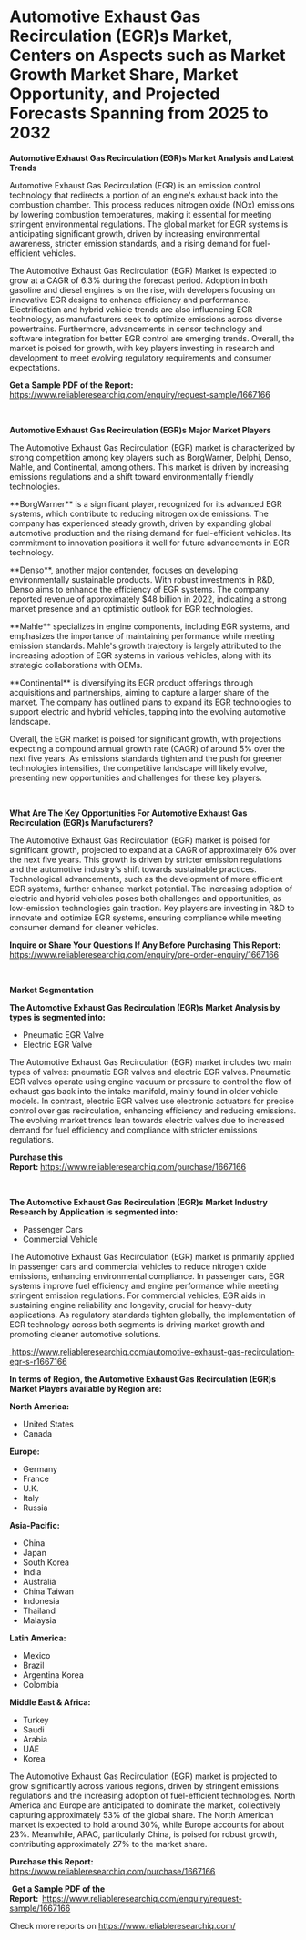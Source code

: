 <p><h1>Automotive Exhaust Gas Recirculation (EGR)s Market, Centers on Aspects such as Market Growth Market Share, Market Opportunity, and Projected Forecasts Spanning from 2025 to 2032</h1></p><p><strong>Automotive Exhaust Gas Recirculation (EGR)s Market Analysis and Latest Trends</strong></p>
<p><p>Automotive Exhaust Gas Recirculation (EGR) is an emission control technology that redirects a portion of an engine's exhaust back into the combustion chamber. This process reduces nitrogen oxide (NOx) emissions by lowering combustion temperatures, making it essential for meeting stringent environmental regulations. The global market for EGR systems is anticipating significant growth, driven by increasing environmental awareness, stricter emission standards, and a rising demand for fuel-efficient vehicles.</p><p>The Automotive Exhaust Gas Recirculation (EGR) Market is expected to grow at a CAGR of 6.3% during the forecast period. Adoption in both gasoline and diesel engines is on the rise, with developers focusing on innovative EGR designs to enhance efficiency and performance. Electrification and hybrid vehicle trends are also influencing EGR technology, as manufacturers seek to optimize emissions across diverse powertrains. Furthermore, advancements in sensor technology and software integration for better EGR control are emerging trends. Overall, the market is poised for growth, with key players investing in research and development to meet evolving regulatory requirements and consumer expectations.</p></p>
<p><strong>Get a Sample PDF of the Report:&nbsp;</strong> <a href="https://www.reliableresearchiq.com/enquiry/request-sample/1667166?utm_campaign=3174&utm_medium=2&utm_source=Github&utm_content=ia&utm_term=30032025&utm_id=automotive-exhaust-gas-recirculation-egrs">https://www.reliableresearchiq.com/enquiry/request-sample/1667166</a></p>
<p>&nbsp;</p>
<p><strong>Automotive Exhaust Gas Recirculation (EGR)s Major Market Players</strong></p>
<p><p>The Automotive Exhaust Gas Recirculation (EGR) market is characterized by strong competition among key players such as BorgWarner, Delphi, Denso, Mahle, and Continental, among others. This market is driven by increasing emissions regulations and a shift toward environmentally friendly technologies.</p><p>**BorgWarner** is a significant player, recognized for its advanced EGR systems, which contribute to reducing nitrogen oxide emissions. The company has experienced steady growth, driven by expanding global automotive production and the rising demand for fuel-efficient vehicles. Its commitment to innovation positions it well for future advancements in EGR technology.</p><p>**Denso**, another major contender, focuses on developing environmentally sustainable products. With robust investments in R&D, Denso aims to enhance the efficiency of EGR systems. The company reported revenue of approximately $48 billion in 2022, indicating a strong market presence and an optimistic outlook for EGR technologies.</p><p>**Mahle** specializes in engine components, including EGR systems, and emphasizes the importance of maintaining performance while meeting emission standards. Mahle's growth trajectory is largely attributed to the increasing adoption of EGR systems in various vehicles, along with its strategic collaborations with OEMs.</p><p>**Continental** is diversifying its EGR product offerings through acquisitions and partnerships, aiming to capture a larger share of the market. The company has outlined plans to expand its EGR technologies to support electric and hybrid vehicles, tapping into the evolving automotive landscape.</p><p>Overall, the EGR market is poised for significant growth, with projections expecting a compound annual growth rate (CAGR) of around 5% over the next five years. As emissions standards tighten and the push for greener technologies intensifies, the competitive landscape will likely evolve, presenting new opportunities and challenges for these key players.</p></p>
<p>&nbsp;</p>
<p><strong>What Are The Key Opportunities For Automotive Exhaust Gas Recirculation (EGR)s Manufacturers?</strong></p>
<p><p>The Automotive Exhaust Gas Recirculation (EGR) market is poised for significant growth, projected to expand at a CAGR of approximately 6% over the next five years. This growth is driven by stricter emission regulations and the automotive industry's shift towards sustainable practices. Technological advancements, such as the development of more efficient EGR systems, further enhance market potential. The increasing adoption of electric and hybrid vehicles poses both challenges and opportunities, as low-emission technologies gain traction. Key players are investing in R&D to innovate and optimize EGR systems, ensuring compliance while meeting consumer demand for cleaner vehicles.</p></p>
<p><strong>Inquire or Share Your Questions If Any Before Purchasing This Report:</strong> <a href="https://www.reliableresearchiq.com/enquiry/pre-order-enquiry/1667166?utm_campaign=3174&utm_medium=2&utm_source=Github&utm_content=ia&utm_term=30032025&utm_id=automotive-exhaust-gas-recirculation-egrs">https://www.reliableresearchiq.com/enquiry/pre-order-enquiry/1667166</a></p>
<p>&nbsp;</p>
<p><strong>Market Segmentation</strong></p>
<p><strong>The Automotive Exhaust Gas Recirculation (EGR)s Market Analysis by types is segmented into:</strong></p>
<p><ul><li>Pneumatic EGR Valve</li><li>Electric EGR Valve</li></ul></p>
<p><p>The Automotive Exhaust Gas Recirculation (EGR) market includes two main types of valves: pneumatic EGR valves and electric EGR valves. Pneumatic EGR valves operate using engine vacuum or pressure to control the flow of exhaust gas back into the intake manifold, mainly found in older vehicle models. In contrast, electric EGR valves use electronic actuators for precise control over gas recirculation, enhancing efficiency and reducing emissions. The evolving market trends lean towards electric valves due to increased demand for fuel efficiency and compliance with stricter emissions regulations.</p></p>
<p><strong>Purchase this Report:&nbsp;</strong><a href="https://www.reliableresearchiq.com/purchase/1667166?utm_campaign=3174&utm_medium=2&utm_source=Github&utm_content=ia&utm_term=30032025&utm_id=automotive-exhaust-gas-recirculation-egrs">https://www.reliableresearchiq.com/purchase/1667166</a></p>
<p>&nbsp;</p>
<p><strong>The Automotive Exhaust Gas Recirculation (EGR)s Market Industry Research by Application is segmented into:</strong></p>
<p><ul><li>Passenger Cars</li><li>Commercial Vehicle</li></ul></p>
<p><p>The Automotive Exhaust Gas Recirculation (EGR) market is primarily applied in passenger cars and commercial vehicles to reduce nitrogen oxide emissions, enhancing environmental compliance. In passenger cars, EGR systems improve fuel efficiency and engine performance while meeting stringent emission regulations. For commercial vehicles, EGR aids in sustaining engine reliability and longevity, crucial for heavy-duty applications. As regulatory standards tighten globally, the implementation of EGR technology across both segments is driving market growth and promoting cleaner automotive solutions.</p></p>
<p><a href="https://www.reliableresearchiq.com/automotive-exhaust-gas-recirculation-egr-s-r1667166?utm_campaign=3174&utm_medium=2&utm_source=Github&utm_content=ia&utm_term=30032025&utm_id=automotive-exhaust-gas-recirculation-egrs">&nbsp;https://www.reliableresearchiq.com/automotive-exhaust-gas-recirculation-egr-s-r1667166</a></p>
<p><strong>In terms of Region, the Automotive Exhaust Gas Recirculation (EGR)s Market Players available by Region are:</strong></p>
<p>
    <p> <strong> North America: </strong>
        <ul>
            <li>United States</li>
            <li>Canada</li>
        </ul>
        </p> 
    <p> <strong> Europe: </strong>
        <ul>
            <li>Germany</li>
            <li>France</li>
            <li>U.K.</li>
            <li>Italy</li>
            <li>Russia</li>
        </ul>
        </p> 
    <p> <strong> Asia-Pacific: </strong>
        <ul>
            <li>China</li>
            <li>Japan</li>
            <li>South Korea</li>
            <li>India</li>
            <li>Australia</li>
            <li>China Taiwan</li>
            <li>Indonesia</li>
            <li>Thailand</li>
            <li>Malaysia</li>
        </ul>
        </p> 
    <p> <strong> Latin America: </strong>
        <ul>
            <li>Mexico</li>
            <li>Brazil</li>
            <li>Argentina Korea</li>
            <li>Colombia</li>
        </ul>
        </p> 
    <p> <strong> Middle East & Africa: </strong>
        <ul>
            <li>Turkey</li>
            <li>Saudi</li>
            <li>Arabia</li>
            <li>UAE</li>
            <li>Korea</li>
        </ul>
    </p>
    </p>
<p><p>The Automotive Exhaust Gas Recirculation (EGR) market is projected to grow significantly across various regions, driven by stringent emissions regulations and the increasing adoption of fuel-efficient technologies. North America and Europe are anticipated to dominate the market, collectively capturing approximately 53% of the global share. The North American market is expected to hold around 30%, while Europe accounts for about 23%. Meanwhile, APAC, particularly China, is poised for robust growth, contributing approximately 27% to the market share.</p></p>
<p><strong>Purchase this Report: </strong><a href="https://www.reliableresearchiq.com/purchase/1667166?utm_campaign=3174&utm_medium=2&utm_source=Github&utm_content=ia&utm_term=30032025&utm_id=automotive-exhaust-gas-recirculation-egrs">https://www.reliableresearchiq.com/purchase/1667166</a></p>
<p>&nbsp;<strong>Get a Sample PDF of the Report:&nbsp;&nbsp;</strong><a href="https://www.reliableresearchiq.com/enquiry/request-sample/1667166?utm_campaign=3174&utm_medium=2&utm_source=Github&utm_content=ia&utm_term=30032025&utm_id=automotive-exhaust-gas-recirculation-egrs">https://www.reliableresearchiq.com/enquiry/request-sample/1667166</a></p>
<p><strong></strong></p>
<p>Check more reports on <a href="https://www.reliableresearchiq.com/?utm_campaign=3174&utm_medium=2&utm_source=Github&utm_content=ia&utm_term=30032025&utm_id=automotive-exhaust-gas-recirculation-egrs">https://www.reliableresearchiq.com/</a></p>